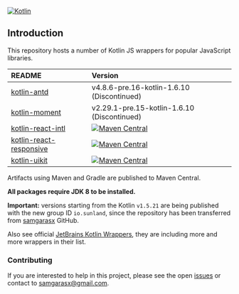 [![Kotlin](https://img.shields.io/badge/kotlin-1.6.10-blue.svg?logo=kotlin)](http://kotlinlang.org)

## Introduction

This repository hosts a number of Kotlin JS wrappers for popular JavaScript libraries.

| README                                                       | Version                                                                                                                                                                                       |
|:-------------------------------------------------------------|:----------------------------------------------------------------------------------------------------------------------------------------------------------------------------------------------|
| [kotlin-antd](kotlin-antd/README.md)                         | v4.8.6-pre.16-kotlin-1.6.10 (Discontinued)                                                                                                                                                    |
| [kotlin-moment](kotlin-moment/README.md)                     | v2.29.1-pre.15-kotlin-1.6.10 (Discontinued)                                                                                                                                                   |
| [kotlin-react-intl](kotlin-react-intl/README.md)             | [![Maven Central](https://img.shields.io/maven-central/v/io.sunland/kotlin-react-intl)](https://mvnrepository.com/artifact/io.sunland/kotlin-react-intl)                                      |
| [kotlin-react-responsive](kotlin-react-responsive/README.md) | [![Maven Central](https://img.shields.io/maven-central/v/io.sunland/kotlin-react-responsive)](https://mvnrepository.com/artifact/io.sunland/kotlin-react-responsive)                          |
| [kotlin-uikit](kotlin-uikit/README.md)                       | [![Maven Central](https://img.shields.io/maven-central/v/io.sunland/kotlin-uikit)](https://mvnrepository.com/artifact/io.sunland/kotlin-uikit)                                                |

Artifacts using Maven and Gradle are published to Maven Central.

**All packages require JDK 8 to be installed.**

**Important:** versions starting from the Kotlin  `v1.5.21` are being published with the new group ID `io.sunland`, since 
the repository has been transferred from [samgarasx](https://github.com/samgarasx) GitHub.

Also see official [JetBrains Kotlin Wrappers](https://github.com/JetBrains/kotlin-wrappers), they are including
more and more wrappers in their list.

### Contributing

If you are interested to help in this project, please see the open [issues](https://github.com/sunlandx/kotlin-js-wrappers/issues) 
or contact to [samgarasx@gmail.com](mailto:samgarasx@gmail.com).
